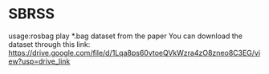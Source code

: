 # SBRSS
usage:rosbag play *.bag
dataset from the paper
You can download the dataset through this link:
https://drive.google.com/file/d/1Lqa8ps60vtoeQVkWzra4zO8zneo8C3EG/view?usp=drive_link
